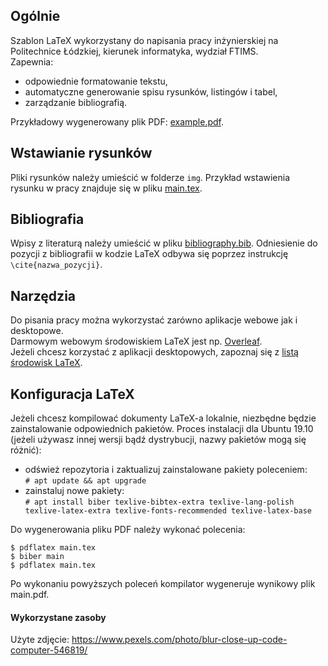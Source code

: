 ## Ogólnie  
Szablon LaTeX wykorzystany do napisania pracy inżynierskiej na Politechnice Łódzkiej, kierunek informatyka, wydział FTIMS.  
Zapewnia:
- odpowiednie formatowanie tekstu,
- automatyczne generowanie spisu rysunków, listingów i tabel,
- zarządzanie bibliografią.  

Przykładowy wygenerowany plik PDF: [example.pdf](example.pdf).  

## Wstawianie rysunków  
Pliki rysunków należy umieścić w folderze `img`. Przykład wstawienia rysunku w pracy znajduje się w pliku [main.tex](main.tex).  

## Bibliografia  
Wpisy z literaturą należy umieścić w pliku [bibliography.bib](bibliography.bib). Odniesienie do pozycji z bibliografii w kodzie LaTeX odbywa się poprzez instrukcję `\cite{nazwa_pozycji}`.  

## Narzędzia  
Do pisania pracy można wykorzystać zarówno aplikacje webowe jak i desktopowe.  
Darmowym webowym środowiskiem LaTeX jest np. [Overleaf](https://www.overleaf.com/).  
Jeżeli chcesz korzystać z aplikacji desktopowych, zapoznaj się z [listą środowisk LaTeX](https://tex.stackexchange.com/questions/339/latex-editors-ides).

## Konfiguracja LaTeX  
Jeżeli chcesz kompilować dokumenty LaTeX-a lokalnie, niezbędne będzie zainstalowanie odpowiednich pakietów. Proces instalacji dla Ubuntu 19.10 (jeżeli używasz innej wersji bądź dystrybucji, nazwy pakietów mogą się różnić):
- odśwież repozytoria i zaktualizuj zainstalowane pakiety poleceniem:  
`# apt update && apt upgrade`
- zainstaluj nowe pakiety:  
`# apt install biber texlive-bibtex-extra texlive-lang-polish texlive-latex-extra texlive-fonts-recommended texlive-latex-base`  

Do wygenerowania pliku PDF należy wykonać polecenia:
```
$ pdflatex main.tex
$ biber main
$ pdflatex main.tex
```  
Po wykonaniu powyższych poleceń kompilator wygeneruje wynikowy plik main.pdf.  

#### Wykorzystane zasoby  
Użyte zdjęcie: https://www.pexels.com/photo/blur-close-up-code-computer-546819/

